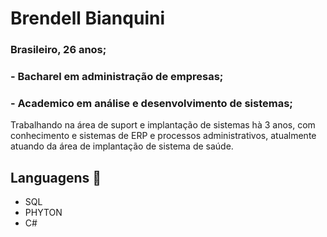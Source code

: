 # **Brendell Bianquini**


### Brasileiro, 26 anos;
### - Bacharel em administração de empresas; 
### - Academico em análise e desenvolvimento de sistemas;


Trabalhando na área de suport e implantação de sistemas hà 3 anos, com conhecimento e sistemas de ERP e processos administrativos, atualmente atuando da área de implantação de sistema de saúde.


## Languagens :muscle:
- SQL
- PHYTON
- C#





